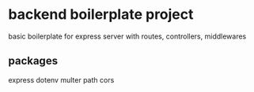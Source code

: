 # backend boilerplate project

basic boilerplate for express server with routes, controllers, middlewares

## packages

express
dotenv
multer
path
cors
